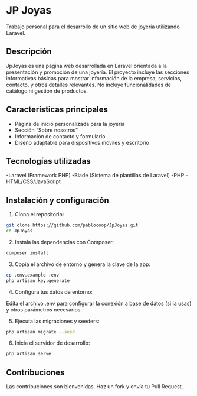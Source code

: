 # JP Joyas

Trabajo personal para el desarrollo de un sitio web de joyería utilizando Laravel.

## Descripción

JpJoyas es una página web desarrollada en Laravel orientada a la presentación y promoción de una joyería. El proyecto incluye las secciones informativas básicas para mostrar información de la empresa, servicios, contacto, y otros detalles relevantes. No incluye funcionalidades de catálogo ni gestión de productos.

## Características principales

- Página de inicio personalizada para la joyería
- Sección “Sobre nosotros”
- Información de contacto y formulario
- Diseño adaptable para dispositivos móviles y escritorio

## Tecnologías utilizadas

-Laravel (Framework PHP)
-Blade (Sistema de plantillas de Laravel)
-PHP
-HTML/CSS/JavaScript

## Instalación y configuración

1. Clona el repositorio:

```bash
git clone https://github.com/pablocoop/JpJoyas.git
cd JpJoyas
```

2. Instala las dependencias con Composer:

```bash
composer install
```

3. Copia el archivo de entorno y genera la clave de la app:

```bash
cp .env.example .env
php artisan key:generate
```

4. Configura tus datos de entorno:

Edita el archivo .env para configurar la conexión a base de datos (si la usas) y otros parámetros necesarios.

5. Ejecuta las migraciones y seeders:

```bash
php artisan migrate --seed
```

6. Inicia el servidor de desarrollo:

```bash
php artisan serve
```

## Contribuciones

Las contribuciones son bienvenidas. Haz un fork y envía tu Pull Request.
